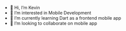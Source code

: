 - 👋 Hi, I’m Kevin
- 👀 I’m interested in Mobile Development
- 🌱 I’m currently learning Dart as a frontend mobile app
- 💞️ I’m looking to collaborate on mobile app

<!---
kevinrisqi/kevinrisqi is a ✨ special ✨ repository because its `README.md` (this file) appears on your GitHub profile.
You can click the Preview link to take a look at your changes.
--->
